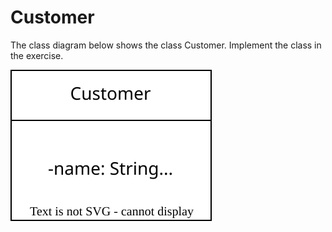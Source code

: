 
# Customer

The class diagram below shows the class Customer. Implement the class in the exercise.

![Class Diagram](diagram.drawio.svg)
